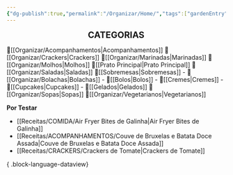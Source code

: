 ```yaml
---
{"dg-publish":true,"permalink":"/Organizar/Home/","tags":["gardenEntry"]}
---
```


<div style="text-align: center;"> <span style="font-size: 20px;"><b>CATEGORIAS</b></span> </div>

🍚[[Organizar/Acompanhamentos\|Acompanhamentos]]
🥟[[Organizar/Crackers\|Crackers]]
🥣[[Organizar/Marinadas\|Marinadas]]
🧉[[Organizar/Molhos\|Molhos]]
🍗[[Prato Principal\|Prato Principal]]
🥗[[Organizar/Saladas\|Saladas]]
🍭[[Sobremesas\|Sobremesas]]
	- 🍪[[Organizar/Bolachas\|Bolachas]]
	- 🍰[[Bolos\|Bolos]]
	- 🍯[[Cremes\|Cremes]]
	- 🧁[[Cupcakes\|Cupcakes]]
	- 🍧[[Gelados\|Gelados]]
🍲[[Organizar/Sopas\|Sopas]]
🌿[[Organizar/Vegetarianos\|Vegetarianos]]



**Por Testar**
- [[Receitas/COMIDA/Air Fryer Bites de Galinha\|Air Fryer Bites de Galinha]]
- [[Receitas/ACOMPANHAMENTOS/Couve de Bruxelas e Batata Doce Assada\|Couve de Bruxelas e Batata Doce Assada]]
- [[Receitas/CRACKERS/Crackers de Tomate\|Crackers de Tomate]]

{ .block-language-dataview}
